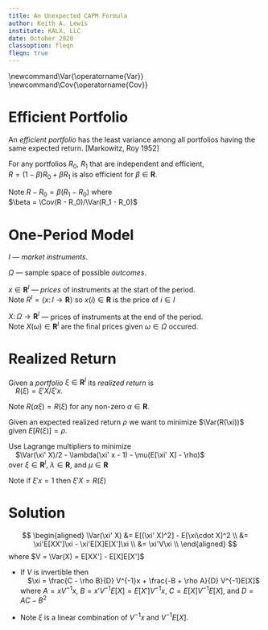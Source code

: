 ```yaml
---
title: An Unexpected CAPM Formula
author: Keith A. Lewis
institute: KALX, LLC
date: October 2020
classoption: fleqn
fleqn: true
---
```


\newcommand\Var{\operatorname{Var}}
\newcommand\Cov{\operatorname{Cov}}


# Efficient Portfolio

An _efficient portfolio_ has the least variance among all portfolios
having the same expected return.  [Markowitz, Roy 1952]

For any portfolios $R_0$, $R_1$ that are independent and efficient,    
$R = (1 - \beta)R_0 + \beta R_1$ is also efficient for $\beta\in\bm{R}$.

Note $R - R_0 = \beta(R_1 - R_0)$ where    
$\beta = \Cov(R - R_0)/\Var(R_1 - R_0)$

# One-Period Model

$I$ &mdash; _market instruments_.

$\Omega$ &mdash; sample space of possible _outcomes_.

$x\in\bm{R}^I$ &mdash; _prices_ of instruments at the start of the period.  
Note $R^I = \{x\colon I\to\bm{R}\}$ so $x(i)\in\bm{R}$ is the price of $i\in I$

$X\colon\Omega\to\bm{R}^I$ &mdash; prices of instruments at the end of the period.     
Note $X(\omega)\in\bm{R}^I$ are the final prices given $\omega\in\Omega$ occured.

# Realized Return

Given a _portfolio_ $\xi\in\bm{R}^I$ its _realized return_ is    
&emsp;$R(\xi) = \xi' X/\xi' x$.

Note $R(\alpha\xi) = R(\xi)$ for any non-zero $\alpha\in\bm{R}$.

Given an expected realized return $\rho$ we want to minimize $\Var(R(\xi))$ given $E[R(\xi)] = \rho$.

Use Lagrange multipliers to minimize    
&emsp;$\Var(\xi' X)/2 - \lambda(\xi' x - 1) - \mu(E[\xi' X] - \rho)$    
over $\xi\in\bm{R}^I$, $\lambda\in\bm{R}$, and $\mu\in\bm{R}$

Note if $\xi' x = 1$ then $\xi' X = R(\xi)$

# Solution

$$
\begin{aligned}
\Var(\xi' X) &= E[(\xi' X)^2] - E[\xi\cdot X]^2 \\
&= \xi'E[XX']\xi - \xi'E[X]E[X']\xi \\
&= \xi'V\xi \\
\end{aligned}
$$
where $V = \Var(X) = E[XX'] - E[X]E[X']$

- If $V$ is invertible then    
&emsp;$\xi = \frac{C - \rho B}{D} V^{-1}x + \frac{-B + \rho A}{D} V^{-1}E[X]$    
where $A = xV^{-1}x$, $B = x'V^{-1}E[X] = E[X']V^{-1}x$, $C = E[X]V^{-1}E[X]$,
and $D = AC - B^2$

- Note $\xi$ is a linear combination of $V^{-1}x$ and $V^{-1}E[X]$.
